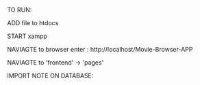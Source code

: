 
TO RUN:

ADD file to htdocs

START xampp

NAVIAGTE to browser enter : http://localhost/Movie-Browser-APP

NAVIAGTE to 'frontend' -> 'pages'

IMPORT NOTE ON DATABASE: 